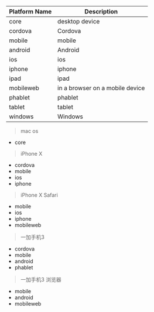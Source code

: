 |Platform Name | Description |
|---|---|
|core | desktop device |
|cordova | Cordova |
|mobile | mobile |
|android | Android |
|ios | ios |
|iphone | iphone |
|ipad | ipad |
|mobileweb | in a browser on a mobile device |
|phablet | phablet |
|tablet | tablet |
|windows | Windows|

> mac os

* core

> iPhone X

* cordova
* mobile
* ios
* iphone

> iPhone X Safari

* mobile
* ios
* iphone
* mobileweb

> 一加手机3

* cordova
* mobile
* android
* phablet

> 一加手机3 浏览器

* mobile
* android
* mobileweb
